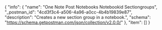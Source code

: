 {
  "info": {
    "name": "One Note Post Notebooks Notebookid Sectiongroups",
    "_postman_id": "4cd3f3c4-a506-4a96-a0cc-4b4b19839e87",
    "description": "Creates a new section group in a notebook.",
    "schema": "https://schema.getpostman.com/json/collection/v2.0.0/"
  },
  "item": []
}